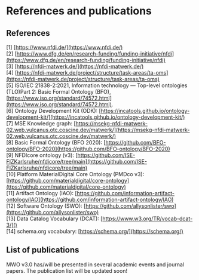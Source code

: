 # References and publications  
## References  
[1] [https://www.nfdi.de/](https://www.nfdi.de/)  
[2] [https://www.dfg.de/en/research-funding/funding-initiative/nfdi](https://www.dfg.de/en/research-funding/funding-initiative/nfdi)   
[3] [https://nfdi-matwerk.de/](https://nfdi-matwerk.de/)  
[4] [https://nfdi-matwerk.de/project/structure/task-areas/ta-oms](https://nfdi-matwerk.de/project/structure/task-areas/ta-oms)   
[5] ISO/IEC 21838-2:2021, Information technology — Top-level ontologies (TLO)Part 2: Basic Formal Ontology (BFO), [https://www.iso.org/standard/74572.html](https://www.iso.org/standard/74572.html).    
[6] Ontology Development Kit (ODK): [https://incatools.github.io/ontology-development-kit/](https://incatools.github.io/ontology-development-kit/)  
[7] MSE Knowledge graph: [https://msekg-nfdi-matwerk-02.web.vulcanus.otc.coscine.dev/matwerk/](https://msekg-nfdi-matwerk-02.web.vulcanus.otc.coscine.dev/matwerk/)    
[8] Basic Formal Ontology (BFO 2020): [https://github.com/BFO-ontology/BFO-2020](https://github.com/BFO-ontology/BFO-2020)    
[9] NFDIcore ontology (v3): [https://github.com/ISE-FIZKarlsruhe/nfdicore/tree/main](https://github.com/ISE-FIZKarlsruhe/nfdicore/tree/main)   
[10] Platform MaterialDigital Core Ontology (PMDco v3): [https://github.com/materialdigital/core-ontology](ttps://github.com/materialdigital/core-ontology)    
[11] Artifact Ontology (IAO): [https://github.com/information-artifact-ontology/IAO](https://github.com/information-artifact-ontology/IAO)   
[12] Software Ontology (SWO): [https://github.com/allysonlister/swo](https://github.com/allysonlister/swo)   
[13] Data Catalog Vocabulary (DCAT): [https://www.w3.org/TR/vocab-dcat-3/]()   
[14] schema.org vocabulary:  [https://schema.org/](https://schema.org/)    

## List of publications  
MWO v3.0 has/will be presented in several academic events and journal papers. The publication list will be updated soon! 
<!--- [DeRSE2025](https://se2025.sdq.kastel.kit.edu/), 2025.02.26, Karlsruhe, Germany. Link: [https://doi.org/10.5281/zenodo.14960658](https://doi.org/10.5281/zenodo.14960658). -->
<!--- [MaterialsWeek 2025](https://dgm.de/materialsweek/2025/), 2025.04.03, Goethe-Universität Frankfurt, Frankfurt am Main, Germany. Link:  -->
<!--- [EMMC International Workshop 2025](https://emmc.eu/emmc-2025/), 2025.04.08-10, Vienna, Austria. Link:  -->
<!--- [ESWC 2025](https://2025.eswc-conferences.org/), 2025.06.01-05, Portoroz, Slovenia. Link:  -->
<!--- [ICME 2025](https://www.tms.org/SpecialtyCongress2025/Programming/ICME2025/SpecialtyCongress2025/Programming/ICME2025/default.aspx?hkey=a95624b6-d16c-4ff0-92b8-08b2a95acf6b), 2025.06.15-19, Anaheim (CA), USA. Link:  -->
<!--- [Euromat2025](https://euromat2025.com/), 2025.09.14-18, Granada, Spain. Link:   -->

<!--- [Advanced Engineering Material](https://advanced.onlinelibrary.wiley.com/journal/15272648), 2025. Link: -->
